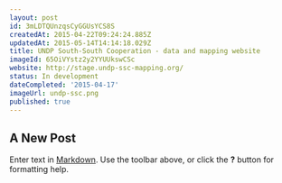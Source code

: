 ```yaml
---
layout: post
id: 3mLDTQUnzqsCyGGUsYCS8S
createdAt: 2015-04-22T09:24:24.885Z
updatedAt: 2015-05-14T14:14:18.029Z
title: UNDP South-South Cooperation - data and mapping website
imageId: 65OiVYstz2y2YYUUkswCSc
website: http://stage.undp-ssc-mapping.org/
status: In development
dateCompleted: '2015-04-17'
imageUrl: undp-ssc.png
published: true
---
```


## A New Post

Enter text in [Markdown](http://daringfireball.net/projects/markdown/). Use the toolbar above, or click the **?** button for formatting help.



